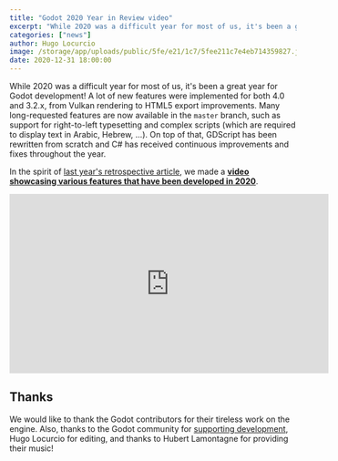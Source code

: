 ```yaml
---
title: "Godot 2020 Year in Review video"
excerpt: "While 2020 was a difficult year for most of us, it's been a great year for Godot development! In the spirit of last year's retrospective article, we made a video showcasing various features that have been developed in 2020."
categories: ["news"]
author: Hugo Locurcio
image: /storage/app/uploads/public/5fe/e21/1c7/5fee211c7e4eb714359827.jpg
date: 2020-12-31 18:00:00
---
```


While 2020 was a difficult year for most of us, it's been a great year for Godot development! A lot of new features were implemented for both 4.0 and 3.2.x, from Vulkan rendering to HTML5 export improvements. Many long-requested features are now available in the `master` branch, such as support for right-to-left typesetting and complex scripts (which are required to display text in Arabic, Hebrew, …). On top of that, GDScript has been rewritten from scratch and C# has received continuous improvements and fixes throughout the year.

In the spirit of [last year's retrospective article](https://godotengine.org/article/retrospective-and-future), we made a [**video showcasing various features that have been developed in 2020**](https://www.youtube.com/watch?v=3lm-veva15g).

<iframe width="560" height="315" src="https://www.youtube.com/embed/3lm-veva15g" frameborder="0" allow="accelerometer; autoplay; clipboard-write; encrypted-media; gyroscope; picture-in-picture" allowfullscreen></iframe>

## Thanks

We would like to thank the Godot contributors for their tireless work on the engine. Also, thanks to the Godot community for [supporting development](https://patreon.com/godotengine), Hugo Locurcio for editing, and thanks to Hubert Lamontagne for providing their music!